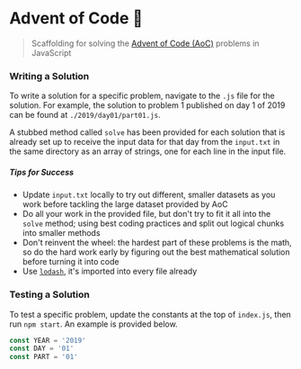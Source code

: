 # Advent of Code 🎄

> Scaffolding for solving the [Advent of Code (AoC)](https://adventofcode.com) problems in JavaScript

### Writing a Solution

To write a solution for a specific problem, navigate to the `.js` file for the solution. For example, the solution to problem 1 published on day 1 of 2019 can be found at `./2019/day01/part01.js`.

A stubbed method called `solve` has been provided for each solution that is already set up to receive the input data for that day from the `input.txt` in the same directory as an array of strings, one for each line in the input file.

##### Tips for Success

* Update `input.txt` locally to try out different, smaller datasets as you work before tackling the large dataset provided by AoC
* Do all your work in the provided file, but don't try to fit it all into the `solve` method; using best coding practices and split out logical chunks into smaller methods
* Don't reinvent the wheel: the hardest part of these problems is the math, so do the hard work early by figuring out the best mathematical solution before turning it into code
* Use [`lodash`](https://lodash.com/docs/4.17.15), it's imported into every file already

### Testing a Solution

To test a specific problem, update the constants at the top of `index.js`, then run `npm start`. An example is provided below.

```js
const YEAR = '2019'
const DAY = '01'
const PART = '01'
```
